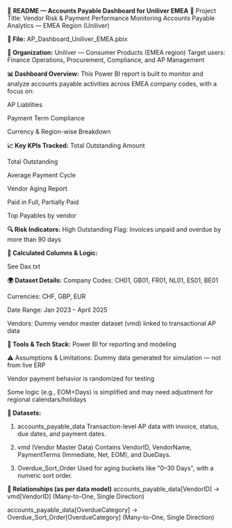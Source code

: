 📘 **README — Accounts Payable Dashboard for Uniliver EMEA**
🔖 Project Title:
Vendor Risk & Payment Performance Monitoring
Accounts Payable Analytics — EMEA Region (Uniliver)

**📂 File:**
AP_Dashboard_Uniliver_EMEA.pbix

**🏢 Organization:**
Uniliver — Consumer Products (EMEA region)
Target users: Finance Operations, Procurement, Compliance, and AP Management

**📊 Dashboard Overview:**
This Power BI report is built to monitor and analyze accounts payable activities across EMEA company codes, with a focus on:

AP Liablities

Payment Term Compliance

Currency & Region-wise Breakdown

**📈 Key KPIs Tracked:**
Total Outstanding Amount

Total Outstanding

Average Payment Cycle

Vendor Aging Report

Paid in Full, Partially Paid

Top Payables by vendor

**🔍 Risk Indicators:**
High Outstanding Flag: Invoices unpaid and overdue by more than 90 days

**🧮 Calculated Columns & Logic:**

See Dax.txt

**🌍 Dataset Details:**
Company Codes: CH01, GB01, FR01, NL01, ES01, BE01

Currencies: CHF, GBP, EUR

Date Range: Jan 2023 – April 2025

Vendors: Dummy vendor master dataset (vmd) linked to transactional AP data


**🧰 Tools & Tech Stack:**
Power BI for reporting and modeling

⚠️ Assumptions & Limitations:
Dummy data generated for simulation — not from live ERP

Vendor payment behavior is randomized for testing

Some logic (e.g., EOM+Days) is simplified and may need adjustment for regional calendars/holidays

**🧾 Datasets:**
1. accounts_payable_data
Transaction-level AP data with invoice, status, due dates, and payment dates.

2. vmd (Vendor Master Data)
Contains VendorID, VendorName, PaymentTerms (Immediate, Net, EOM), and DueDays.

3. Overdue_Sort_Order
Used for aging buckets like "0–30 Days", with a numeric sort order.

**🔗 Relationships (as per data model)**
accounts_payable_data[VendorID] → vmd[VendorID] (Many-to-One, Single Direction)

accounts_payable_data[OverdueCategory] → Overdue_Sort_Order[OverdueCategory] (Many-to-One, Single Direction)



